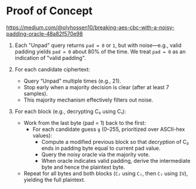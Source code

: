 # Proof of Concept

https://medium.com/@olyhossen10/breaking-aes-cbc-with-a-noisy-padding-oracle-48a82f570e98

1. Each "Unpad" query returns `pad = 0` or `1`, but with noise—e.g., valid padding yields `pad = 0` about 80% of the time. We treat `pad = 0` as an indication of "valid padding".

2. For each candidate ciphertext:
   - Query “Unpad” multiple times (e.g., 21).
   - Stop early when a majority decision is clear (after at least 7 samples).
   - This majority mechanism effectively filters out noise.

3. For each block (e.g., decrypting C₂ using C₁):
   - Work from the last byte (pad = 1) back to the first:
     - For each candidate guess `g` (0–255, prioritized over ASCII-hex values):
       - Compute a modified previous block so that decryption of C₂ ends in padding byte equal to current pad value.
       - Query the noisy oracle via the majority vote.
       - When oracle indicates valid padding, derive the intermediate byte and hence the plaintext byte.
   - Repeat for all bytes and both blocks (`C₂` using `C₁`, then `C₁` using `IV`), yielding the full plaintext.